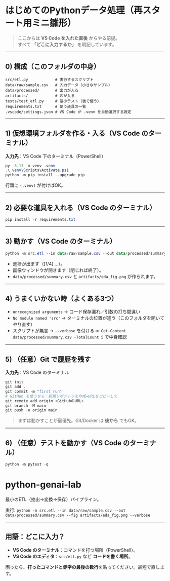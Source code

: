 # はじめてのPythonデータ処理（再スタート用ミニ雛形）

> ここからは **VS Code を入れた直後** からやる前提。  
> すべて **「どこに入力するか」** を明記しています。

---

## 0) 構成（このフォルダの中身）
```
src/etl.py            # 実行するスクリプト
data/raw/sample.csv   # 入力データ（小さなサンプル）
data/processed/       # 出力が入る
artifacts/            # 図が入る
tests/test_etl.py     # 最小テスト（後で使う）
requirements.txt      # 使う道具の一覧
.vscode/settings.json # VS Code が .venv を自動選択する設定
```

---

## 1) 仮想環境フォルダを作る・入る（VS Code のターミナル）
**入力先**：VS Code 下のターミナル（PowerShell）

```powershell
py -3.13 -m venv .venv
.\.venv\Scripts\Activate.ps1
python -m pip install --upgrade pip
```

行頭に `(.venv)` が付けばOK。

---

## 2) 必要な道具を入れる（VS Code のターミナル）
```powershell
pip install -r requirements.txt
```

---

## 3) 動かす（VS Code のターミナル）
```powershell
python -m src.etl --in data/raw/sample.csv --out data/processed/summary.csv --fig artifacts/eda_fig.png --verbose --show
```
- 進捗が出ます（[1/4] …）。
- 画像ウィンドウが開きます（閉じれば終了）。
- `data/processed/summary.csv` と `artifacts/eda_fig.png` が作られます。

---

## 4) うまくいかない時（よくある3つ）
- `unrecognized arguments` → コード保存漏れ／引数の打ち間違い
- `No module named 'src'` → ターミナルの位置が違う（このフォルダを開いてやり直す）
- スクリプトが無言 → `--verbose` を付ける or `Get-Content data/processed/summary.csv -TotalCount 5` で中身確認

---

## 5) （任意）Git で履歴を残す
**入力先**：VS Code のターミナル

```powershell
git init
git add .
git commit -m "first run"
# GitHub を使うなら：新規リポジトリを作成→URLをコピーして
git remote add origin <GitHubのURL>
git branch -M main
git push -u origin main
```

> まずは動かすことが最優先。Git/Docker は **後から** でもOK。

---

## 6) （任意）テストを動かす（VS Code のターミナル）
```powershell
python -m pytest -q
```

# python-genai-lab
最小のETL（抽出→変換→保存）パイプライン。

実行:
`python -m src.etl --in data/raw/sample.csv --out data/processed/summary.csv --fig artifacts/eda_fig.png --verbose`


---

## 用語：どこに入力？
- **VS Code のターミナル**：コマンドを打つ場所（PowerShell）。
- **VS Code のエディタ**：`src/etl.py` など **コードを書く場所**。

困ったら、**打ったコマンドと赤字の最後の数行**を貼ってください。最短で直します。
